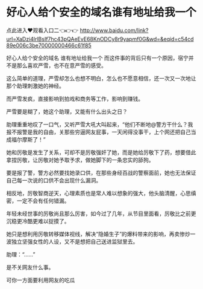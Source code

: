 # 好心人给个安全的域名谁有地址给我一个

点此进入♥观看入口二👈👉👉 http://www.baidu.com/link?url=XaDzi4lrlBsIf7hc43pQAeEvE68KnODCy8r9yapmf0G&wd=&eqid=c54cd89e006c3be70000000466c61f85

好心人给个安全的域名 谁有地址给我一个
而这件事的背后只有一个原因，宿宁并不是那么喜欢严雪，也不在意严雪的感受。

这么简单的道理，严雪却怎么也想不明白，怎么也不愿意相信，还一次又一次地让那个助理刺激她的神经。

而严雪发疯，直接影响到拍戏和商务等工作，影响到赚钱。

严雪要是糊了，她这个助理，又能有什么出头之日？

助理重重地叹了一口气，又听严雪大吼大叫起来，“他们不断地@警方干什么？我报不报警是我的自由，关那些穷逼网友屁事，一天闲得没事干，上个网还把自己当成福尔摩斯了！”

她和厉敬是发生了关系，可却不是厉敬强奸了她，而是她给厉敬下了药，想要借此拿捏厉敬，让厉敬对她予取予求，做她脚下的一条忠实的舔狗。

要是报了警，警方必然要找她录口供，在那些身经百战的警察面前，她也无法保证自己每一次说的口供不会出现什么漏洞。

相反地，厉敬智商逆天，心理素质也是常人难以想象的强大，他头脑清醒，心思缜密，一定不会有任何错漏。

年轻未经世事的厉敬尚且那么厉害，如今过了几年，从节目里面看，厉敬比之前更沉稳更冷酷更难以捉摸了。

她只是想利用厉敬转移媒体视线，解决“隐婚生子”的爆料带来的影响，再卖惨炒一波独立坚强女性的人设，又不是想把自己送进监狱里去。

助理：“……”

是不关网友什么事。

可你一方面要利用网友的吃瓜
